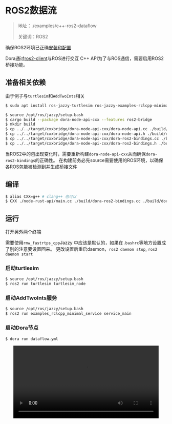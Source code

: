 # ROS2数据流

> 地址：./examples/c++-ros2-dataflow
>
> 关键词：ROS2

确保ROS2环境已正确[安装和配置](/appendix/ros2-installation.md)

Dora通过[ros2-client](https://crates.io/crates/ros2-client)与ROS进行交互
C++ API为了与ROS通信，需要启用ROS2桥接功能。

## 准备相关依赖
由于例子与`turtlesim`和`AddTwoInts`相关
```bash
$ sudo apt install ros-jazzy-turtlesim ros-jazzy-examples-rclcpp-minimal-service
```
```bash
$ source /opt/ros/jazzy/setup.bash
$ cargo build --package dora-node-api-cxx --features ros2-bridge
$ mkdir build
$ cp ../../target/cxxbridge/dora-node-api-cxx/dora-node-api.cc ./build/dora-node-api.cc
$ cp ../../target/cxxbridge/dora-node-api-cxx/dora-node-api.h ./build/dora-node-api.h
$ cp ../../target/cxxbridge/dora-node-api-cxx/dora-ros2-bindings.cc ./build/dora-ros2-bindings.cc
$ cp ../../target/cxxbridge/dora-node-api-cxx/dora-ros2-bindings.h ./build/dora-ros2-bindings.h
```
当ROS2中的包出现变化时，需要重新构建`dora-node-api-cxx`从而确保`dora-ros2-bindings`的正确性。
在构建前务必先source需要使用的ROS环境，以确保各ROS包能被检测到并生成桥接文件

## 编译
```bash
$ alias CXX=g++ # clang++ 也可以
$ CXX ./node-rust-api/main.cc ./build/dora-ros2-bindings.cc ./build/dora-node-api.cc -std=c++17 -lm -lrt -ldl -lz -pthread -ldora_node_api_cxx -L ../../target/debug/ -o ./build/node_rust_api
```

## 运行
打开另外两个终端

需要使用`rmw_fastrtps_cpp`Jazzy 中应该是默认的，如果在`.bashrc`等地方设置成了别的注意要设置回来。
更改设置后重启daemon，`ros2 daemon stop`, `ros2 daemon start`
### 启动turtlesim
```bash
$ source /opt/ros/jazzy/setup.bash
$ ros2 run turtlesim turtlesim_node
```
### 启动AddTwoInts服务
```bash
$ source /opt/ros/jazzy/setup.bash
$ ros2 run examples_rclcpp_minimal_service service_main
```
### 启动Dora节点
```bash
$ dora run dataflow.yml
```
<p style="text-align:center"><video autoplay src="/images/c++-ros2.webm" alt="运行画面" width="90%" /></p>
